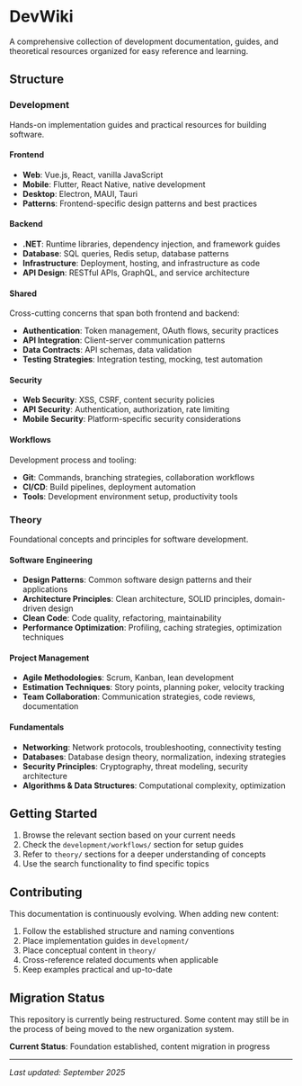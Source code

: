 # DevWiki

A comprehensive collection of development documentation, guides, and theoretical resources organized for easy reference and learning.

## Structure

### Development
Hands-on implementation guides and practical resources for building software.

#### Frontend
- **Web**: Vue.js, React, vanilla JavaScript
- **Mobile**: Flutter, React Native, native development
- **Desktop**: Electron, MAUI, Tauri
- **Patterns**: Frontend-specific design patterns and best practices

#### Backend
- **.NET**: Runtime libraries, dependency injection, and framework guides
- **Database**: SQL queries, Redis setup, database patterns
- **Infrastructure**: Deployment, hosting, and infrastructure as code
- **API Design**: RESTful APIs, GraphQL, and service architecture

#### Shared
Cross-cutting concerns that span both frontend and backend:
- **Authentication**: Token management, OAuth flows, security practices
- **API Integration**: Client-server communication patterns
- **Data Contracts**: API schemas, data validation
- **Testing Strategies**: Integration testing, mocking, test automation

#### Security
- **Web Security**: XSS, CSRF, content security policies
- **API Security**: Authentication, authorization, rate limiting
- **Mobile Security**: Platform-specific security considerations

#### Workflows
Development process and tooling:
- **Git**: Commands, branching strategies, collaboration workflows
- **CI/CD**: Build pipelines, deployment automation
- **Tools**: Development environment setup, productivity tools

### Theory
Foundational concepts and principles for software development.

#### Software Engineering
- **Design Patterns**: Common software design patterns and their applications
- **Architecture Principles**: Clean architecture, SOLID principles, domain-driven design
- **Clean Code**: Code quality, refactoring, maintainability
- **Performance Optimization**: Profiling, caching strategies, optimization techniques

#### Project Management
- **Agile Methodologies**: Scrum, Kanban, lean development
- **Estimation Techniques**: Story points, planning poker, velocity tracking
- **Team Collaboration**: Communication strategies, code reviews, documentation

#### Fundamentals
- **Networking**: Network protocols, troubleshooting, connectivity testing
- **Databases**: Database design theory, normalization, indexing strategies
- **Security Principles**: Cryptography, threat modeling, security architecture
- **Algorithms & Data Structures**: Computational complexity, optimization

## Getting Started

1. Browse the relevant section based on your current needs
2. Check the `development/workflows/` section for setup guides
3. Refer to `theory/` sections for a deeper understanding of concepts
4. Use the search functionality to find specific topics

## Contributing

This documentation is continuously evolving. When adding new content:

1. Follow the established structure and naming conventions
2. Place implementation guides in `development/`
3. Place conceptual content in `theory/`
4. Cross-reference related documents when applicable
5. Keep examples practical and up-to-date

## Migration Status

This repository is currently being restructured. Some content may still be in the process of being moved to the new organization system.

**Current Status**: Foundation established, content migration in progress

---

*Last updated: September 2025*
